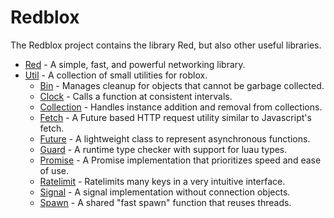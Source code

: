 # Redblox

The Redblox project contains the library Red, but also other useful libraries.

- [Red](https://red.redblox.dev/) - A simple, fast, and powerful networking library.
- [Util](https://util.redblox.dev/) - A collection of small utilities for roblox.
  - [Bin](https://util.redblox.dev/bin) - Manages cleanup for objects that cannot be garbage collected.
  - [Clock](https://util.redblox.dev/clock) - Calls a function at consistent intervals.
  - [Collection](https://util.redblox.dev/collection) - Handles instance addition and removal from collections.
  - [Fetch](https://util.redblox.dev/fetch) - A Future based HTTP request utility similar to Javascript's fetch.
  - [Future](https://util.redblox.dev/future) - A lightweight class to represent asynchronous functions.
  - [Guard](https://util.redblox.dev/guard) - A runtime type checker with support for luau types.
  - [Promise](https://util.redblox.dev/promise) - A Promise implementation that prioritizes speed and ease of use.
  - [Ratelimit](https://util.redblox.dev/ratelimit) - Ratelimits many keys in a very intuitive interface.
  - [Signal](https://util.redblox.dev/signal) - A signal implementation without connection objects.
  - [Spawn](https://util.redblox.dev/spawn) - A shared "fast spawn" function that reuses threads.
